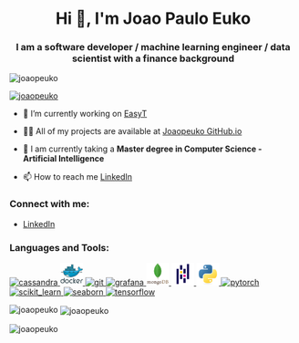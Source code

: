 <h1 align="center">Hi 👋, I'm Joao Paulo Euko</h1>
<h3 align="center">I am a software developer / machine learning engineer / data scientist with a finance background</h3>

<p align="left"> <img src="https://komarev.com/ghpvc/?username=joaopeuko&label=Profile%20views&color=0e75b6&style=flat" alt="joaopeuko" /> </p>

<p align="left"> <a href="https://github.com/ryo-ma/github-profile-trophy"><img src="https://github-profile-trophy.vercel.app/?username=joaopeuko" alt="joaopeuko" /></a> </p>

- 🔭 I’m currently working on [EasyT](https://github.com/Joaopeuko/easyT)

- 👨‍💻 All of my projects are available at [Joaopeuko GitHub.io](https://joaopeuko.github.io/)

- 🌱 I am currently taking a **Master degree in Computer Science - Artificial Intelligence**

- 📫 How to reach me [LinkedIn](https://www.linkedin.com/in/joaopeuko/)

<h3 align="left">Connect with me:</h3>

- [LinkedIn](https://www.linkedin.com/in/joaopeuko/)
<p align="left">
</p>

<h3 align="left">Languages and Tools:</h3>
<p align="left"> <a href="https://cassandra.apache.org/" target="_blank" rel="noreferrer"> <img src="https://www.vectorlogo.zone/logos/apache_cassandra/apache_cassandra-icon.svg" alt="cassandra" width="40" height="40"/> </a> <a href="https://www.docker.com/" target="_blank" rel="noreferrer"> <img src="https://raw.githubusercontent.com/devicons/devicon/master/icons/docker/docker-original-wordmark.svg" alt="docker" width="40" height="40"/> </a> <a href="https://git-scm.com/" target="_blank" rel="noreferrer"> <img src="https://www.vectorlogo.zone/logos/git-scm/git-scm-icon.svg" alt="git" width="40" height="40"/> </a> <a href="https://grafana.com" target="_blank" rel="noreferrer"> <img src="https://www.vectorlogo.zone/logos/grafana/grafana-icon.svg" alt="grafana" width="40" height="40"/> </a> <a href="https://www.mongodb.com/" target="_blank" rel="noreferrer"> <img src="https://raw.githubusercontent.com/devicons/devicon/master/icons/mongodb/mongodb-original-wordmark.svg" alt="mongodb" width="40" height="40"/> </a> <a href="https://pandas.pydata.org/" target="_blank" rel="noreferrer"> <img src="https://raw.githubusercontent.com/devicons/devicon/2ae2a900d2f041da66e950e4d48052658d850630/icons/pandas/pandas-original.svg" alt="pandas" width="40" height="40"/> </a> <a href="https://www.python.org" target="_blank" rel="noreferrer"> <img src="https://raw.githubusercontent.com/devicons/devicon/master/icons/python/python-original.svg" alt="python" width="40" height="40"/> </a> <a href="https://pytorch.org/" target="_blank" rel="noreferrer"> <img src="https://www.vectorlogo.zone/logos/pytorch/pytorch-icon.svg" alt="pytorch" width="40" height="40"/> </a> <a href="https://scikit-learn.org/" target="_blank" rel="noreferrer"> <img src="https://upload.wikimedia.org/wikipedia/commons/0/05/Scikit_learn_logo_small.svg" alt="scikit_learn" width="40" height="40"/> </a> <a href="https://seaborn.pydata.org/" target="_blank" rel="noreferrer"> <img src="https://seaborn.pydata.org/_images/logo-mark-lightbg.svg" alt="seaborn" width="40" height="40"/> </a> <a href="https://www.tensorflow.org" target="_blank" rel="noreferrer"> <img src="https://www.vectorlogo.zone/logos/tensorflow/tensorflow-icon.svg" alt="tensorflow" width="40" height="40"/> </a> </p>

<p><img align="left" src="https://github-readme-stats.vercel.app/api/top-langs?username=joaopeuko&show_icons=true&locale=en&layout=compact" alt="joaopeuko" /></p>

<p>&nbsp;<img align="center" src="https://github-readme-stats.vercel.app/api?username=joaopeuko&show_icons=true&locale=en" alt="joaopeuko" /></p>

<p><img align="center" src="https://github-readme-streak-stats.herokuapp.com/?user=joaopeuko&" alt="joaopeuko" /></p>


